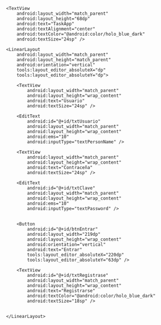 <?xml version="1.0" encoding="utf-8"?>
<LinearLayout xmlns:android="http://schemas.android.com/apk/res/android"
    xmlns:app="http://schemas.android.com/apk/res-auto"
    xmlns:tools="http://schemas.android.com/tools"
    android:layout_width="match_parent"
    android:layout_height="match_parent"
    android:orientation="vertical"
    android:exported="true"
    tools:context="ado.edu.itla.taskapp.MainActivity">

    <TextView
        android:layout_width="match_parent"
        android:layout_height="68dp"
        android:text="TaskApp"
        android:textAlignment="center"
        android:textColor="@android:color/holo_blue_dark"
        android:textSize="24sp" />

    <LinearLayout
        android:layout_width="match_parent"
        android:layout_height="match_parent"
        android:orientation="vertical"
        tools:layout_editor_absoluteX="dp"
        tools:layout_editor_absoluteY="dp">

        <TextView
            android:layout_width="match_parent"
            android:layout_height="wrap_content"
            android:text="Usuario"
            android:textSize="24sp" />

        <EditText
            android:id="@+id/txtUsuario"
            android:layout_width="match_parent"
            android:layout_height="wrap_content"
            android:ems="10"
            android:inputType="textPersonName" />

        <TextView
            android:layout_width="match_parent"
            android:layout_height="wrap_content"
            android:text="Contraceña"
            android:textSize="24sp" />

        <EditText
            android:id="@+id/txtClave"
            android:layout_width="match_parent"
            android:layout_height="wrap_content"
            android:ems="10"
            android:inputType="textPassword" />


        <Button
            android:id="@+id/btnEntrar"
            android:layout_width="219dp"
            android:layout_height="wrap_content"
            android:orientation="vertical"
            android:text="Entrar"
            tools:layout_editor_absoluteX="220dp"
            tools:layout_editor_absoluteY="63dp" />

        <TextView
            android:id="@+id/txtRegistrase"
            android:layout_width="match_parent"
            android:layout_height="wrap_content"
            android:text="Registrarse"
            android:textColor="@android:color/holo_blue_dark"
            android:textSize="18sp" />


    </LinearLayout>

</LinearLayout>
